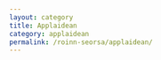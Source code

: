 ```yaml
---
layout: category
title: Applaidean
category: applaidean
permalink: /roinn-seorsa/applaidean/
---
```

